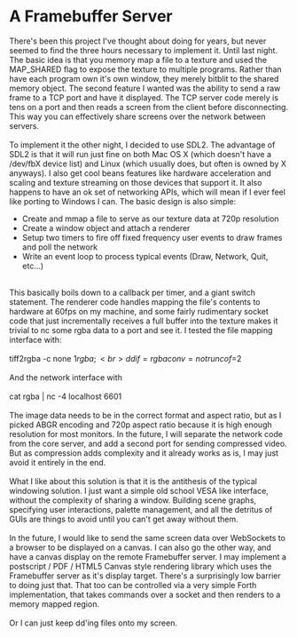 A Framebuffer Server
====================

There&#39;s been this project I&#39;ve thought about doing for years, but never seemed to find the three hours necessary to implement it. Until last night.  The basic idea is that you memory map a file to a texture and used the MAP_SHARED flag to expose the texture to multiple programs. Rather than have each program own it&#39;s own window, they merely bitblit to the shared memory object.  The second feature I wanted was the ability to send a raw frame to a TCP port and have it displayed.  The TCP server code merely is tens on a port and then reads a screen from the client before disconnecting.  This way you can effectively share screens over the network between servers. <br><br>To implement it the other night, I decided to use SDL2.  The advantage of SDL2 is that it will run just fine on both Mac OS X (which doesn&#39;t have a /dev/fbX device list) and Linux (which usually does, but often is owned by X anyways). I also get cool beans features like hardware acceleration and scaling and texture streaming on those devices that support it. It also happens to have an ok set of networking APIs, which will mean if I ever feel like porting to Windows I can.   The basic design is also simple:<ul><li>Create and mmap a file to serve as our texture data at 720p resolution</li><li>Create a window object and attach a renderer</li><li>Setup two timers to fire off fixed frequency user events to draw frames and poll the network</li><li>Write an event loop to process typical events (Draw, Network, Quit, etc...)</li></ul><br>This basically boils down to a callback per timer, and a giant switch statement.  The renderer code handles mapping the file&#39;s contents to hardware at 60fps on my machine, and some fairly rudimentary socket code that just incrementally receives a full buffer into the texture makes it trivial to nc some rgba data to a port and see it.  I tested the file mapping interface with:<br><br>       tiff2rgba -c none $1 rgba;<br>       dd if=rgba conv=notrunc of=$2 <br><br>And the network interface with<br><br>        cat rgba | nc -4 localhost 6601<br><br>The image data needs to be in the correct format and aspect ratio, but as I picked ABGR encoding and 720p aspect ratio because it is high enough resolution for most monitors.   In the future, I will separate the network code from the core server, and add a second port for sending compressed video.  But as compression adds complexity and it already works as is, I may just avoid it entirely in the end. <br><br>What I like about this solution is that it is the antithesis of the typical windowing solution.  I just want a simple old school VESA like interface, without the complexity of sharing a window.  Building scene graphs, specifying user interactions, palette management, and all the detritus of GUIs are things to avoid until you can&#39;t get away without them. <br><br>In the future, I would like to send the same screen data over WebSockets to a browser to be displayed on a canvas. I can also go the other way, and have a canvas display on the remote Framebuffer server. I may implement a postscript / PDF / HTML5 Canvas style rendering library which uses the Framebuffer server as it&#39;s display target.   There&#39;s a surprisingly low barrier to doing just that.  That too can be controlled via a very simple Forth implementation, that takes commands over a socket and then renders to a memory mapped region. <br><br>Or I can just keep dd&#39;ing files onto my screen. <br><br>